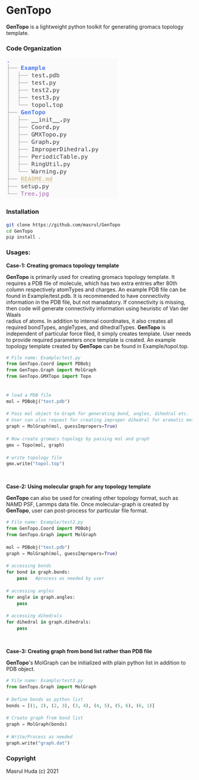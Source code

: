 GenTopo
=================================================================

**GenTopo** is a lightweight python toolkit for generating gromacs topology template.

### Code Organization
<img src="Tree.jpg" width="300"/> 


### Installation 
```bash 
git clone https://github.com/masrul/GenTopo 
cd GenTopo
pip install . 
```

### Usages: 

**Case-1: Creating gromacs topology template**

**GenTopo** is primarily used for creating gromacs topology template. It requires a PDB file of molecule, which has two extra entries after 80th column 
respectively atomTypes and charges. An example PDB file can be found in Example/test.pdb.
It is recommended to have connectivity information in the PDB file, but not manadatory. If connectivity is 
missing, then code will generate connectivity information using heuristic of Van der Waals  
radius of atoms. In addition to internal coordinates, it also creates all required bondTypes, angleTypes, and dihedralTypes. **GenTopo** is independent of particular force filed, it simply creates template. User needs to provide required parameters once template is created. An example topology template created by **GenTopo** can be found in Example/topol.top.  

```python 
# File name: Example/test.py
from GenTopo.Coord import PDBobj
from GenTopo.Graph import MolGraph
from GenTopo.GMXTopo import Topo


# load a PDB file
mol = PDBobj("test.pdb") 

# Pass mol object to Graph for generating bond, angles, dihedral etc. 
# User can also request for creating improper dihedral for aromatic molecules. 
graph = MolGraph(mol, guessImpropers=True)

# Now create gromacs topology by passing mol and graph 
gmx = Topo(mol, graph)

# write topology file 
gmx.write("topol.top")
```


&nbsp;

**Case-2: Using molecular graph for any topology template** 

**GenTopo** can also be used for creating other topology format, such as NAMD PSF, Lammps data file. 
Once molecular-graph is created by **GenTopo**, user can post-process for particular file format.  

```python
# File name: Example/test2.py
from GenTopo.Coord import PDBobj
from GenTopo.Graph import MolGraph

mol = PDBobj("test.pdb") 
graph = MolGraph(mol, guessImpropers=True)

# accessing bonds 
for bond in graph.bonds: 
    pass   #process as needed by user  

# accessing angles  
for angle in graph.angles:
    pass 

# accessing dihedrals   
for dihedral in graph.dihedrals:
    pass 
```

&nbsp;

**Case-3: Creating graph from bond list rather than PDB file** 

**GenTopo**'s MolGraph can be initialized with plain python list in addition to PDB object. 


```python 
# File name: Example/test3.py
from GenTopo.Graph import MolGraph

# Define bonds as python list 
bonds = [(1, 2), (2, 3), (3, 4), (4, 5), (5, 6), (6, 1)]

# Create graph from bond list 
graph = MolGraph(bonds)

# Write/Process as needed 
graph.write("graph.dat")
```


### Copyright 
Masrul Huda (c) 2021




